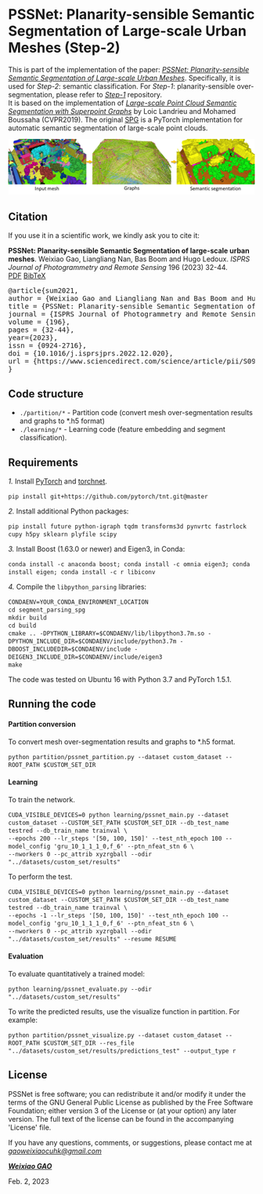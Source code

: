 
# PSSNet: **P**lanarity-sensible **S**emantic **S**egmentation of Large-scale Urban Meshes (Step-2)

This is part of the implementation of the paper: [*PSSNet: Planarity-sensible Semantic Segmentation of Large-scale Urban Meshes*](https://www.sciencedirect.com/science/article/pii/S0924271622003355). 
Specifically, it is used for *Step-2*: semantic classification. For *Step-1*: planarity-sensible over-segmentation, please refer to [*Step-1*](https://github.com/tudelft3d/SUMS-Semantic-Urban-Mesh-Segmentation-public/tree/pssnet) repository.   
It is based on the implementation of [*Large-scale Point Cloud Semantic Segmentation with Superpoint Graphs*](https://openaccess.thecvf.com/content_cvpr_2018/papers/Landrieu_Large-Scale_Point_Cloud_CVPR_2018_paper.pdf) by Loic Landrieu and Mohamed Boussaha (CVPR2019).
The original [SPG](https://github.com/loicland/superpoint_graph) is a PyTorch implementation for automatic semantic segmentation of large-scale point clouds.

<div align="center">    
<img src="image/pipeline.png" width="800px" />
</div>

## Citation

If you use it in a scientific work, we kindly ask you to cite it:

<div class="filteredelement"><strong>PSSNet: Planarity-sensible Semantic Segmentation of large-scale urban meshes</strong>. Weixiao Gao, Liangliang Nan, Bas Boom and Hugo Ledoux. <em> ISPRS Journal of Photogrammetry and Remote Sensing</em> 196 (2023) 32-44. <br/><a href="https://www.sciencedirect.com/science/article/pii/S0924271622003355"><i class="fas fa-external-link-alt"></i> PDF</a> <a href="#myref" data-toggle="collapse"><i class="fas fa-caret-square-down"></i> BibTeX</a> <div id="myref" class="collapse" tabindex="-1"><pre class="bibtex">@article{sum2021,
author = {Weixiao Gao and Liangliang Nan and Bas Boom and Hugo Ledoux},
title = {PSSNet: Planarity-sensible Semantic Segmentation of large-scale urban meshes},
journal = {ISPRS Journal of Photogrammetry and Remote Sensing},
volume = {196},
pages = {32-44},
year={2023},
issn = {0924-2716},
doi = {10.1016/j.isprsjprs.2022.12.020},
url = {https://www.sciencedirect.com/science/article/pii/S0924271622003355},
}
</pre></div></div>

## Code structure
* `./partition/*` - Partition code (convert mesh over-segmentation results and graphs to *.h5 format)
* `./learning/*` - Learning code (feature embedding and segment classification).

## Requirements 

*1.* Install [PyTorch](https://pytorch.org) and [torchnet](https://github.com/pytorch/tnt).
```
pip install git+https://github.com/pytorch/tnt.git@master
``` 

*2.* Install additional Python packages:
```
pip install future python-igraph tqdm transforms3d pynvrtc fastrlock cupy h5py sklearn plyfile scipy
```

*3.* Install Boost (1.63.0 or newer) and Eigen3, in Conda:<br>
```
conda install -c anaconda boost; conda install -c omnia eigen3; conda install eigen; conda install -c r libiconv
```

*4.* Compile the ```libpython_parsing``` libraries:
```
CONDAENV=YOUR_CONDA_ENVIRONMENT_LOCATION
cd segment_parsing_spg
mkdir build
cd build
cmake .. -DPYTHON_LIBRARY=$CONDAENV/lib/libpython3.7m.so -DPYTHON_INCLUDE_DIR=$CONDAENV/include/python3.7m -DBOOST_INCLUDEDIR=$CONDAENV/include -DEIGEN3_INCLUDE_DIR=$CONDAENV/include/eigen3
make
```
The code was tested on Ubuntu 16 with Python 3.7 and PyTorch 1.5.1.

## Running the code

#### Partition conversion
To convert mesh over-segmentation results and graphs to *.h5 format.
```
python partition/pssnet_partition.py --dataset custom_dataset --ROOT_PATH $CUSTOM_SET_DIR
``` 

#### Learning
To train the network.
```
CUDA_VISIBLE_DEVICES=0 python learning/pssnet_main.py --dataset custom_dataset --CUSTOM_SET_PATH $CUSTOM_SET_DIR --db_test_name testred --db_train_name trainval \
--epochs 200 --lr_steps '[50, 100, 150]' --test_nth_epoch 100 --model_config 'gru_10_1_1_1_0,f_6' --ptn_nfeat_stn 6 \
--nworkers 0 --pc_attrib xyzrgball --odir "../datasets/custom_set/results"
```

To perform the test.
```
CUDA_VISIBLE_DEVICES=0 python learning/pssnet_main.py --dataset custom_dataset --CUSTOM_SET_PATH $CUSTOM_SET_DIR --db_test_name testred --db_train_name trainval \
--epochs -1 --lr_steps '[50, 100, 150]' --test_nth_epoch 100 --model_config 'gru_10_1_1_1_0,f_6' --ptn_nfeat_stn 6 \
--nworkers 0 --pc_attrib xyzrgball --odir "../datasets/custom_set/results" --resume RESUME
```
#### Evaluation

To evaluate quantitatively a trained model: 
```
python learning/pssnet_evaluate.py --odir "../datasets/custom_set/results"
``` 

To write the predicted results, use the visualize function in partition. For example:
```
python partition/pssnet_visualize.py --dataset custom_dataset --ROOT_PATH $CUSTOM_SET_DIR --res_file "../datasets/custom_set/results/predictions_test" --output_type r
```

## License
PSSNet is free software; you can redistribute it and/or modify it under the terms of the 
GNU General Public License as published by the Free Software Foundation; either version 3
of the License or (at your option) any later version. The full text of the license can be
found in the accompanying 'License' file.

If you have any questions, comments, or suggestions, please contact me at <i>gaoweixiaocuhk@gmail.com</i>

[<b><i>Weixiao GAO</i></b>](https://3d.bk.tudelft.nl/weixiao/)

Feb. 2, 2023
